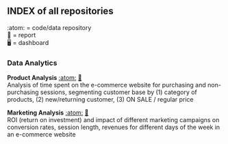 ## INDEX of all repositories

:atom: = code/data repository <br> :book: = report <br> :desktop_computer: = dashboard

### Data Analytics

**Product Analysis** 
[:atom:](https://github.com/leonardocerliani/TC_projects/tree/main/Product_Analysis_TC)
[:book:](https://leonardoc.netlify.app/showcase/product_analysis_psaraki/product_analysis)
<br> 
Analysis of time spent on the e-commerce website for purchasing and non-purchasing sessions, segmenting customer base by (1) category of products, (2) new/returning customer, (3) ON SALE / regular price

**Marketing Analysis**
[:atom:](https://github.com/leonardocerliani/TC_projects/tree/main/Marketing_Analysis_TC)
[:book:](https://leonardoc.netlify.app/showcase/marketing_analysis_psaraki/marketing_analysis#main-takeaways)
<br>
ROI (return on investment) and impact of different marketing campaigns on conversion rates, session length, revenues for different days of the week in an e-commerce website



